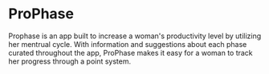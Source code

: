 # ProPhase

Prophase is an app built to increase a woman's productivity level by utilizing her mentrual cycle. With information and suggestions about each phase curated throughout the app, ProPhase makes it easy for a woman to track her progress through a point system.
